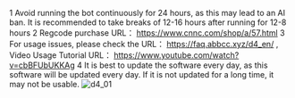 1 Avoid running the bot continuously for 24 hours, as this may lead to an AI ban. It is recommended to take breaks of 12-16 hours after running for 12-8 hours
2 Regcode purchase URL： https://www.cnnc.com/shop/a/57.html
3 For usage issues, please check the URL： https://faq.abbcc.xyz/d4_en/ ,
   Video Usage Tutorial URL： https://www.youtube.com/watch?v=cbBFUbUKKAg
4 It is best to update the software every day, as this software will be updated every day. If it is not updated for a long time, it may not be usable.
![d4_01](https://raw.githubusercontent.com/pengcheng7/cnnc/refs/heads/main/d4_01.jpg)
